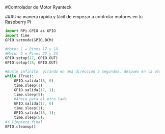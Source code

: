 <!--
---
name: Controlador de Motor Ryanteck
class: board
type: todas
manufacturer: Ryanteck
url: https://ryanteck.uk/add-ons/6-ryanteck-rpi-motor-controller-board-0635648607160.html
buy: https://ryanteck.uk/add-ons/6-ryanteck-rpi-motor-controller-board-0635648607160.html
description: Controlador de motores rápido con guía de inicio.
pincount: 26
pin:
  '11':
    name: Motor 1 A
    direction: salida
    active: alto (encendido)
  '12':
    name: Motor 1 B
    direction: salida
    active: alto (encendido)
  '15':
    name: Motor 2 A
    direction: salida
    active: alto (encendido)
  '16':
    name: Motor 2 B
    direction: salida
    active: alto (encendido)
-->
#Controlador de Motor Ryanteck

###Una manera rápida y fácil de empezar a controlar motores en tu Raspberry Pi

```python
import RPi.GPIO as GPIO
import time
GPIO.setmode(GPIO.BCM)

#Motor 1 = Pines 17 y 18
#Motor 2 = Pines 22 y 23
GPIO.setup(17, GPIO.OUT)
GPIO.setup(18, GPIO.OUT)

#Bucle infinito, girando en una dirección 5 segundos, después en la otra
while (True):
	GPIO.salida(18, 0)
	time.sleep(1)
	GPIO.salida(17, 1);
	time.sleep(5);
	#Ahora para el otro lado
	GPIO.salida(17, 0)
	time.sleep(1);
	GPIO.salida(18, 1);
	time.sleep(5);
#Y limpieza final
GPIO.cleanup()
```
